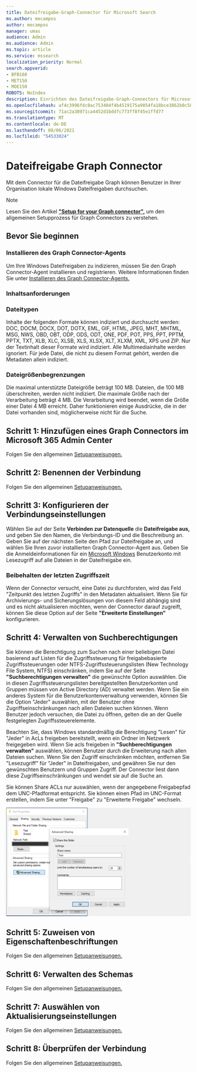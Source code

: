 ```yaml
---
title: Dateifreigabe-Graph-Connector für Microsoft Search
ms.author: mecampos
author: mecampos
manager: umas
audience: Admin
ms.audience: Admin
ms.topic: article
ms.service: mssearch
localization_priority: Normal
search.appverid:
- BFB160
- MET150
- MOE150
ROBOTS: NoIndex
description: Einrichten des Dateifreigabe-Graph-Connectors für Microsoft Search
ms.openlocfilehash: af4c3996fdc8ac753404f4b4519175a9054fa18bce3862b0c5841c7bd5369cdd
ms.sourcegitcommit: 71ac2a38971ca4452d1bddfc773ff8f45e1ffd77
ms.translationtype: MT
ms.contentlocale: de-DE
ms.lasthandoff: 08/06/2021
ms.locfileid: "54533024"
---
```

<!---Previous ms.author: rusamai --->

# <a name="file-share-graph-connector"></a>Dateifreigabe Graph Connector

Mit dem Connector für die Dateifreigabe Graph können Benutzer in Ihrer Organisation lokale Windows Dateifreigaben durchsuchen.

> [!NOTE]
> Lesen Sie den Artikel [**"Setup for your Graph connector",**](configure-connector.md) um den allgemeinen Setupprozess für Graph Connectors zu verstehen.

## <a name="before-you-get-started"></a>Bevor Sie beginnen

### <a name="install-the-graph-connector-agent"></a>Installieren des Graph Connector-Agents

Um Ihre Windows Dateifreigaben zu indizieren, müssen Sie den Graph Connector-Agent installieren und registrieren. Weitere Informationen finden Sie unter [Installieren des Graph Connector-Agents.](graph-connector-agent.md)  

### <a name="content-requirements"></a>Inhaltsanforderungen

### <a name="file-types"></a>Dateitypen

Inhalte der folgenden Formate können indiziert und durchsucht werden: DOC, DOCM, DOCX, DOT, DOTX, EML, GIF, HTML, JPEG, MHT, MHTML, MSG, NWS, OBD, OBT, ODP, ODS, ODT, ONE, PDF, POT, PPS, PPT, PPTM, PPTX, TXT, XLB, XLC, XLSB, XLS, XLSX, XLT, XLXM, XML, XPS und ZIP. Nur der Textinhalt dieser Formate wird indiziert. Alle Multimediainhalte werden ignoriert. Für jede Datei, die nicht zu diesem Format gehört, werden die Metadaten allein indiziert.

### <a name="file-size-limits"></a>Dateigrößenbegrenzungen

Die maximal unterstützte Dateigröße beträgt 100 MB. Dateien, die 100 MB überschreiten, werden nicht indiziert. Die maximale Größe nach der Verarbeitung beträgt 4 MB. Die Verarbeitung wird beendet, wenn die Größe einer Datei 4 MB erreicht. Daher funktionieren einige Ausdrücke, die in der Datei vorhanden sind, möglicherweise nicht für die Suche.

## <a name="step-1-add-a-graph-connector-in-the-microsoft-365-admin-center"></a>Schritt 1: Hinzufügen eines Graph Connectors im Microsoft 365 Admin Center

Folgen Sie den allgemeinen [Setupanweisungen.](./configure-connector.md)
<!---If the above phrase does not apply, delete it and insert specific details for your data source that are different from general setup instructions.-->

## <a name="step-2-name-the-connection"></a>Schritt 2: Benennen der Verbindung

Folgen Sie den allgemeinen [Setupanweisungen.](./configure-connector.md)
<!---If the above phrase does not apply, delete it and insert specific details for your data source that are different from general setup instructions.-->

## <a name="step-3-configure-the-connection-settings"></a>Schritt 3: Konfigurieren der Verbindungseinstellungen

Wählen Sie auf der Seite **Verbinden zur Datenquelle** die **Dateifreigabe aus,** und geben Sie den Namen, die Verbindungs-ID und die Beschreibung an. Geben Sie auf der nächsten Seite den Pfad zur Dateifreigabe an, und wählen Sie Ihren zuvor installierten Graph Connector-Agent aus. Geben Sie die Anmeldeinformationen für ein [Microsoft Windows](https://microsoft.com/windows) Benutzerkonto mit Lesezugriff auf alle Dateien in der Dateifreigabe ein.

### <a name="preserve-last-access-time"></a>Beibehalten der letzten Zugriffszeit

Wenn der Connector versucht, eine Datei zu durchforsten, wird das Feld "Zeitpunkt des letzten Zugriffs" in den Metadaten aktualisiert. Wenn Sie für Archivierungs- und Sicherungslösungen von diesem Feld abhängig sind und es nicht aktualisieren möchten, wenn der Connector darauf zugreift, können Sie diese Option auf der Seite **"Erweiterte Einstellungen"** konfigurieren.

## <a name="step-4-manage-search-permissions"></a>Schritt 4: Verwalten von Suchberechtigungen

Sie können die Berechtigung zum Suchen nach einer beliebigen Datei basierend auf Listen für die Zugriffssteuerung für freigabebasierte Zugriffssteuerungen oder NTFS-Zugriffssteuerungslisten (New Technology File System, NTFS) einschränken, indem Sie auf der Seite **"Suchberechtigungen verwalten"** die gewünschte Option auswählen. Die in diesen Zugriffssteuerungslisten bereitgestellten Benutzerkonten und Gruppen müssen von Active Directory (AD) verwaltet werden. Wenn Sie ein anderes System für die Benutzerkontenverwaltung verwenden, können Sie die Option "Jeder" auswählen, mit der Benutzer ohne Zugriffseinschränkungen nach allen Dateien suchen können. Wenn Benutzer jedoch versuchen, die Datei zu öffnen, gelten die an der Quelle festgelegten Zugriffssteuerelemente.

Beachten Sie, dass Windows standardmäßig die Berechtigung "Lesen" für "Jeder" in AcLs freigeben bereitstellt, wenn ein Ordner im Netzwerk freigegeben wird. Wenn Sie acls freigeben in **"Suchberechtigungen verwalten"** auswählen, können Benutzer durch die Erweiterung nach allen Dateien suchen. Wenn Sie den Zugriff einschränken möchten, entfernen Sie "Lesezugriff" für "Jeder" in Dateifreigaben, und gewähren Sie nur den gewünschten Benutzern und Gruppen Zugriff. Der Connector liest dann diese Zugriffseinschränkungen und wendet sie auf die Suche an.

Sie können Share ACLs nur auswählen, wenn der angegebene Freigabepfad dem UNC-Pfadformat entspricht. Sie können einen Pfad im UNC-Format erstellen, indem Sie unter "Freigabe" zu "Erweiterte Freigabe" wechseln.

![Advanced_sharing](media/file-connector/file-advanced-sharing.png)

## <a name="step-5-assign-property-labels"></a>Schritt 5: Zuweisen von Eigenschaftenbeschriftungen

Folgen Sie den allgemeinen [Setupanweisungen.](./configure-connector.md)
<!---If the above phrase does not apply, delete it and insert specific details for your data source that are different from general setup instructions.-->

## <a name="step-6-manage-schema"></a>Schritt 6: Verwalten des Schemas

Folgen Sie den allgemeinen [Setupanweisungen.](./configure-connector.md)
<!---If the above phrase does not apply, delete it and insert specific details for your data source that are different from general setup instructions.-->

## <a name="step-7-choose-refresh-settings"></a>Schritt 7: Auswählen von Aktualisierungseinstellungen

Folgen Sie den allgemeinen [Setupanweisungen.](./configure-connector.md)
<!---If the above phrase does not apply, delete it and insert specific details for your data source that are different from general setup instructions.-->

## <a name="step-8-review-connection"></a>Schritt 8: Überprüfen der Verbindung

Folgen Sie den allgemeinen [Setupanweisungen.](./configure-connector.md)
<!---If the above phrase does not apply, delete it and insert specific details for your data source that are different from general setup 
instructions.-->

<!---## Troubleshooting-->
<!---Insert troubleshooting recommendations for this data source-->

<!---## Limitations-->
<!---Insert limitations for this data source-->